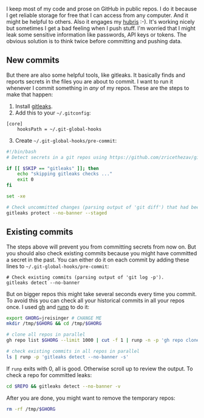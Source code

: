 I keep most of my code and prose on GitHub in public repos. I do it because I get reliable storage for free that I can access from any computer. And it might be helpful to others. Also it engages my [hubris](https://thethreevirtues.com/) :-). It's working nicely but sometimes I get a bad feeling when I push stuff. I'm worried that I might leak some sensitive information like passwords, API keys or tokens. The obvious solution is to think twice before committing and pushing data.

## New commits

But there are also some helpful tools, like gitleaks. It basically finds and reports secrets in the files you are about to commit. I want to run it whenever I commit something in *any* of my repos. These are the steps to make that happen:

1. Install [gitleaks](https://github.com/gitleaks/gitleaks).
2. Add this to your `~/.gitconfig`:

```
[core]
    hooksPath = ~/.git-global-hooks
```

3. Create `~/.git-global-hooks/pre-commit`:

```sh
#!/bin/bash
# Detect secrets in a git repos using https://github.com/zricethezav/gitleaks

if [[ $SKIP == "gitleaks" ]]; then
    echo "skipping gitleaks checks ..."
    exit 0
fi

set -xe

# Check uncommitted changes (parsing output of 'git diff') that had been 'git add'ed.
gitleaks protect --no-banner --staged
```

## Existing commits

The steps above will prevent you from committing secrets from now on. But you should also check existing commits because you might have committed a secret in the past. You can either do it on each commit by adding these lines to `~/.git-global-hooks/pre-commit`:

```
# Check existing commits (parsing output of 'git log -p').
gitleaks detect --no-banner
```

But on bigger repos this might take several seconds every time you commit. To avoid this you can check all your historical commits in all your repos once. I used [gh](https://cli.github.com/) and [runp](https://github.com/jreisinger/runp) to do it:

```sh
export GHORG=jreisinger # CHANGE ME
mkdir /tmp/$GHORG && cd /tmp/$GHORG

# clone all repos in parallel
gh repo list $GHORG --limit 1000 | cut -f 1 | runp -n -p 'gh repo clone'

# check existing commits in all repos in parallel
ls | runp -p 'gitleaks detect --no-banner -s'
```

If `runp` exits with 0, all is good. Otherwise scroll up to review the output. To check a repo for committed leaks:

```sh
cd $REPO && gitleaks detect --no-banner -v
```

After you are done, you might want to remove the temporary repos:

```sh
rm -rf /tmp/$GHORG
```